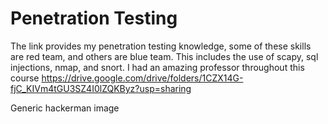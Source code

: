 # Penetration Testing

The link provides my penetration testing knowledge, some of these skills are red team, and others are blue team. This includes the use of scapy, sql injections, nmap, and snort. I had an amazing professor throughout this course https://drive.google.com/drive/folders/1CZX14G-fjC_KIVm4tGU3SZ4I0lZQKByz?usp=sharing

Generic hackerman image
